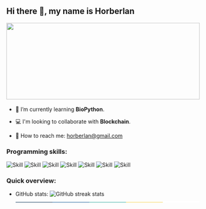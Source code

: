 ## Hi there 👋, my name is Horberlan
<!--![](https://haenfler.sites.grinnell.edu/wp-content/uploads/2017/05/hacker_banner.jpg)--> 
<img src="https://allhacked.com/up/2019/03/hello-world.gif" width="100%" height="200px"/>

- :dna: I’m currently learning <b>BioPython</b>. 

- :computer: I'm looking to collaborate with <b>Blockchain</b>. 

- :email: How to reach me: horberlan@gmail.com
###  Programming skills:
![Skill](https://img.shields.io/travis/rust-lang/rust?color=%23fb8c00&label=OS&logo=linux&logoColor=%23ffffff)
![Skill](https://img.shields.io/travis/rust-lang/rust?color=%23008080&label=PhP&logo=php&logoColor=%23ffffff)
![Skill](https://img.shields.io/travis/rust-lang/rust?color=%23fb8c00&label=JS&logo=javascript&logoColor=%23ffffff)
![Skill](https://img.shields.io/travis/rust-lang/rust?color=%23008080&label=Python&logo=python&logoColor=%23ffffff)
![Skill](https://img.shields.io/travis/rust-lang/rust?color=%23fb8c00&label=Node.js&logo=node.js&logoColor=%23ffffff)
![Skill](https://img.shields.io/travis/rust-lang/rust?color=%23008080&label=Ruby&logo=ruby&logoColor=red)
![Skill](https://img.shields.io/travis/rust-lang/rust?color=%23fb8c00&label=Cpp&logo=C%2B%2B)

### Quick overview:
 * GitHub stats:
![GitHub streak stats](https://github-readme-streak-stats.herokuapp.com/?user=horberlan)
![done](https://raw.githubusercontent.com/horberlan/horberlan/main/colored.png)
